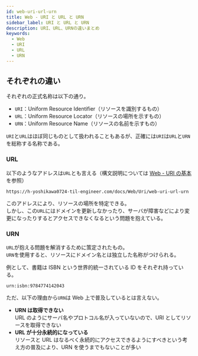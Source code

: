 ```yaml
---
id: web-uri-url-urn
title: Web - URI と URL と URN
sidebar_label: URI と URL と URN
description: URI、URL、URNの違いまとめ
keywords:
  - Web
  - URI
  - URL
  - URN
---
```


## それぞれの違い
それぞれの正式名称は以下の通り。
- `URI`：Uniform Resource Identifier（リソースを識別するもの）
- `URL`：Uniform Resource Locator（リソースの場所を示すもの）
- `URN`：Uniform Resource Name（リソースの名前を示すもの）

`URI`と`URL`はほぼ同じものとして扱われることもあるが、正確には`URI`は`URL`と`URN`を総称する名称である。

### URL
以下のようなアドレスは`URL`とも言える（構文説明については [Web - URI の基本](/docs/Web/Uri/web-uri-basic) を参照）
```
https://h-yoshikawa0724-til-engineer.com/docs/Web/Uri/web-uri-url-urn
```

このアドレスにより、リソースの場所を特定できる。  
しかし、この`URL`にはドメインを更新しなかったり、サーバが障害などにより変更になったりするとアクセスできなくなるという問題を抱えている。

### URN
`URL`が抱える問題を解消するために策定されたもの。  
`URN`を使用すると、リソースにドメイン名とは独立した名称がつけられる。

例として、書籍は ISBN という世界的統一されている ID をそれぞれ持っている。
```
urn:isbn:9784774142043
```

ただ、以下の理由から`URN`は Web 上で普及しているとは言えない。
- **URN は取得できない**  
  URL のようにサーバ名やプロトコル名が入っていないので、URI としてリソースを取得できない
- **URL が十分永続的になっている**  
  リソースと URL はなるべく永続的にアクセスできるようにすべきという考え方の普及により、URN を使うまでもないことが多い






